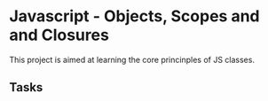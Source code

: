 # Javascript - Objects, Scopes and and Closures

This project is aimed at learning the core princinples of JS classes.

## Tasks


